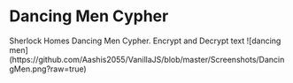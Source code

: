 <h1>Dancing Men Cypher</h1>
Sherlock Homes Dancing Men Cypher.
Encrypt and Decrypt text 
![dancing men](https://github.com/Aashis2055/VanillaJS/blob/master/Screenshots/DancingMen.png?raw=true)